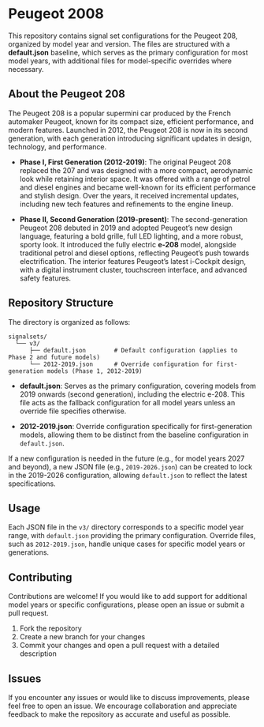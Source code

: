 # Peugeot 2008

This repository contains signal set configurations for the Peugeot 208, organized by model year and version. The files are structured with a **default.json** baseline, which serves as the primary configuration for most model years, with additional files for model-specific overrides where necessary.

## About the Peugeot 208

The Peugeot 208 is a popular supermini car produced by the French automaker Peugeot, known for its compact size, efficient performance, and modern features. Launched in 2012, the Peugeot 208 is now in its second generation, with each generation introducing significant updates in design, technology, and performance.

- **Phase I, First Generation (2012-2019)**: The original Peugeot 208 replaced the 207 and was designed with a more compact, aerodynamic look while retaining interior space. It was offered with a range of petrol and diesel engines and became well-known for its efficient performance and stylish design. Over the years, it received incremental updates, including new tech features and refinements to the engine lineup.

- **Phase II, Second Generation (2019-present)**: The second-generation Peugeot 208 debuted in 2019 and adopted Peugeot’s new design language, featuring a bold grille, full LED lighting, and a more robust, sporty look. It introduced the fully electric **e-208** model, alongside traditional petrol and diesel options, reflecting Peugeot’s push towards electrification. The interior features Peugeot’s latest i-Cockpit design, with a digital instrument cluster, touchscreen interface, and advanced safety features.

## Repository Structure

The directory is organized as follows:
```plaintext
signalsets/
  └── v3/
      ├── default.json        # Default configuration (applies to Phase 2 and future models)
      └── 2012-2019.json      # Override configuration for first-generation models (Phase 1, 2012-2019)
```
- **default.json**: Serves as the primary configuration, covering models from 2019 onwards (second generation), including the electric e-208. This file acts as the fallback configuration for all model years unless an override file specifies otherwise.

- **2012-2019.json**: Override configuration specifically for first-generation models, allowing them to be distinct from the baseline configuration in `default.json`.

If a new configuration is needed in the future (e.g., for model years 2027 and beyond), a new JSON file (e.g., `2019-2026.json`) can be created to lock in the 2019-2026 configuration, allowing `default.json` to reflect the latest specifications.

## Usage

Each JSON file in the `v3/` directory corresponds to a specific model year range, with `default.json` providing the primary configuration. Override files, such as `2012-2019.json`, handle unique cases for specific model years or generations.

## Contributing

Contributions are welcome! If you would like to add support for additional model years or specific configurations, please open an issue or submit a pull request.

1. Fork the repository
2. Create a new branch for your changes
3. Commit your changes and open a pull request with a detailed description

## Issues

If you encounter any issues or would like to discuss improvements, please feel free to open an issue. We encourage collaboration and appreciate feedback to make the repository as accurate and useful as possible.